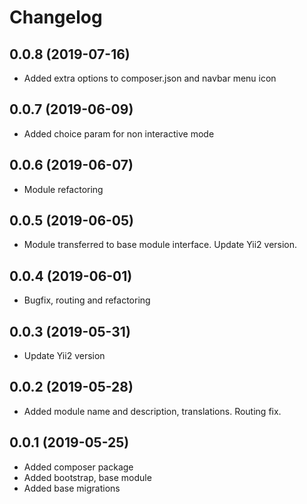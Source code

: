 Changelog
=========

## 0.0.8 (2019-07-16)
 * Added extra options to composer.json and navbar menu icon

## 0.0.7 (2019-06-09)
 * Added choice param for non interactive mode
 
## 0.0.6 (2019-06-07)
 * Module refactoring

## 0.0.5 (2019-06-05)
 * Module transferred to base module interface. Update Yii2 version.

## 0.0.4 (2019-06-01)
 * Bugfix, routing and refactoring
 
## 0.0.3 (2019-05-31)
 * Update Yii2 version

## 0.0.2 (2019-05-28)
 * Added module name and description, translations. Routing fix.
 
## 0.0.1 (2019-05-25)
 * Added composer package
 * Added bootstrap, base module
 * Added base migrations